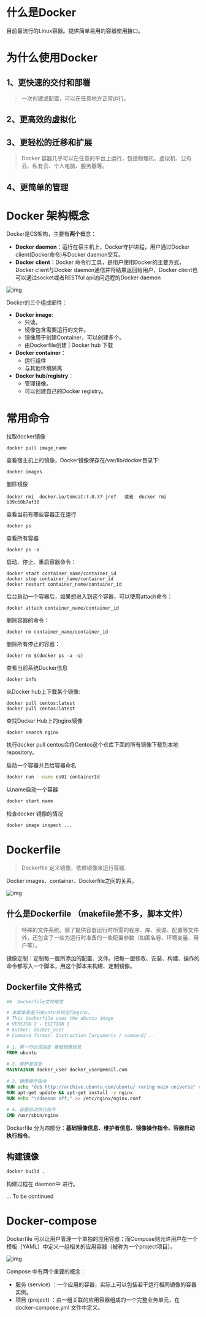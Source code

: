 #  什么是Docker



目前最流行的Linux容器。提供简单易用的容器使用接口。





# 为什么使用Docker



## 1、更快速的交付和部署

> 一次创建或配置，可以在任意地方正常运行。



## **2、更高效的虚拟化**



## **3、更轻松的迁移和扩展**

> Docker 容器几乎可以在任意的平台上运行，包括物理机、虚拟机、公有云、私有云、个人电脑、服务器等。



## **4、更简单的管理**





# Docker 架构概念

Docker是CS架构，主要有**两个**概念：

- **Docker daemon**：运行在宿主机上，Docker守护进程，用户通过Docker client(Docker命令)与Docker daemon交互。
- **Docker client**：Docker 命令行工具，是用户使用Docker的主要方式，Docker client与Docker daemon通信并将结果返回给用户，Docker client也可以通过socket或者RESTful api访问远程的Docker daemon

![img](Docker.assets/docker_component.png)



Docker的三个组成部件：

- **Docker image**:  
    - 只读。
    - 镜像包含需要运行的文件。
    - 镜像用于创建Container，可以创建多个。
    - 由Dockerfile创建 | Docker hub 下载
- **Docker container**：
    - 运行组件
    - 与其他环境隔离
- **Docker hub/registry**：
    - 管理镜像。
    - 可以创建自己的Docker registry。



# 常用命令

拉取docker镜像

```
docker pull image_name
```

查看宿主机上的镜像，Docker镜像保存在/var/lib/docker目录下:

```
docker images
```

删除镜像

```
docker rmi  docker.io/tomcat:7.0.77-jre7   或者  docker rmi b39c68b7af30
```

查看当前有哪些容器正在运行

```
docker ps
```

查看所有容器

```
docker ps -a
```

启动、停止、重启容器命令：

```
docker start container_name/container_id
docker stop container_name/container_id
docker restart container_name/container_id
```

后台启动一个容器后，如果想进入到这个容器，可以使用attach命令：

```
docker attach container_name/container_id
```

删除容器的命令：

```
docker rm container_name/container_id
```

删除所有停止的容器：

```
docker rm $(docker ps -a -q)
```

查看当前系统Docker信息

```
docker info
```

从Docker hub上下载某个镜像:

```
docker pull centos:latest
docker pull centos:latest
```

查找Docker Hub上的nginx镜像

```
docker search nginx
```

执行docker pull centos会将Centos这个仓库下面的所有镜像下载到本地repository。



启动一个容器并且给容器命名

```bash
docker run --name es01 containerId
```

以name启动一个容器

```bash
docker start name
```

检查docker 镜像的情况

```bash
docker image inspect ...
```





# Dockerfile

> Dockerfile 定义镜像，依赖镜像来运行容器.



Docker images、container、Dockerfile之间的关系。

![img](Docker.assets/DockerFile.png)





## 什么是Dockerfile （makefile差不多，脚本文件）

> 特殊的文件系统。除了提供容器运行时所需的程序、库、资源、配置等文件外，还包含了一些为运行时准备的一些配置参数（如匿名卷、环境变量、用户等）。



镜像定制：定制每一层所添加的配置、文件。把每一层修改、安装、构建、操作的命令都写入一个脚本，用这个脚本来构建、定制镜像。





## Dockerfile 文件格式

```dockerfile
##  Dockerfile文件格式

# 本脚本是基于Ubuntu系统运行nginx。
# This dockerfile uses the ubuntu image
# VERSION 2 - EDITION 1
# Author: docker_user
# Command format: Instruction [arguments / command] ..
 
# 1、第一行必须指定 基础镜像信息
FROM ubuntu
 
# 2、维护者信息
MAINTAINER docker_user docker_user@email.com
 
# 3、镜像操作指令
RUN echo "deb http://archive.ubuntu.com/ubuntu/ raring main universe" >> /etc/apt/sources.list
RUN apt-get update && apt-get install -y nginx
RUN echo "\ndaemon off;" >> /etc/nginx/nginx.conf
 
# 4、容器启动执行指令
CMD /usr/sbin/nginx
```

Dockerfile 分为四部分：**基础镜像信息、维护者信息、镜像操作指令、容器启动执行指令**。



##  构建镜像

```bash
docker build .
```

构建过程在 daemon中 进行。



... To be continued





# Docker-compose 

Dockerfile 可以让用户管理一个单独的应用容器；而Compose则允许用户在一个模板（YAML）中定义一组相关的应用容器（被称为一个project项目）。

![img](Docker.assets/docker-compose.png)

Compose 中有两个重要的概念：

- 服务 (service) ：一个应用的容器，实际上可以包括若干运行相同镜像的容器实例。
- 项目 (project) ：由一组关联的应用容器组成的一个完整业务单元，在 docker-compose.yml 文件中定义。